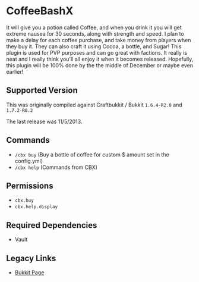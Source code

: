 # CoffeeBashX
It will give you a potion called Coffee, and when you drink it you will get extreme nausea for 30 seconds, along with strength and speed. I plan to make a delay for each coffee purchase, and take money from players when they buy it. They can also craft it using Cocoa, a bottle, and Sugar! This plugin is used for PVP purposes and can go great with factions. It really is neat and I really think you'll all enjoy it when it becomes released. Hopefully, this plugin will be 100% done by the the middle of December or maybe even earlier!

## Supported Version
This was originally compiled against Craftbukkit / Bukkit `1.6.4-R2.0` and `1.7.2-R0.2`

The last release was 11/5/2013.

## Commands
- `/cbx buy` (Buy a bottle of coffee for custom $ amount set in the config.yml)
- `/cbx help` (Commands from CBX)

## Permissions
- `cbx.buy`
- `cbx.help.display`

## Required Dependencies
- Vault

## Legacy Links
- [Bukkit Page](https://web.archive.org/web/20151207223218/http://dev.bukkit.org/bukkit-plugins/coffeebashx)